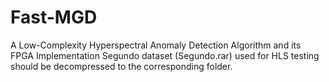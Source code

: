 # Fast-MGD
A Low-Complexity Hyperspectral Anomaly Detection Algorithm and its FPGA Implementation
Segundo dataset (Segundo.rar) used for HLS testing should be decompressed to the corresponding folder.
